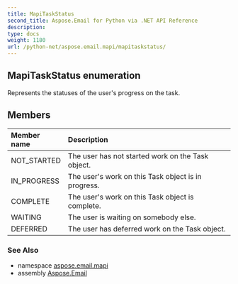 ```yaml
---
title: MapiTaskStatus
second_title: Aspose.Email for Python via .NET API Reference
description: 
type: docs
weight: 1180
url: /python-net/aspose.email.mapi/mapitaskstatus/
---
```


## MapiTaskStatus enumeration

Represents the statuses of the user's progress on the task.

## Members
| Member name | Description |
| :- | :- |
|NOT_STARTED|The user has not started work on the Task object.|
|IN_PROGRESS|The user's work on this Task object is in progress.|
|COMPLETE|The user's work on this Task object is complete.|
|WAITING|The user is waiting on somebody else.|
|DEFERRED|The user has deferred work on the Task object.|

### See Also

* namespace [aspose.email.mapi](/python-net/aspose.email.mapi/)
* assembly [Aspose.Email](/python-net/)

